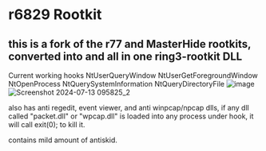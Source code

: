 
# r6829 Rootkit
## this is a fork of the r77 and MasterHide rootkits, converted into and all in one ring3-rootkit DLL

  Current working hooks
    NtUserQueryWindow
    NtUserGetForegroundWindow
    NtOpenProcess
    NtQuerySystemInformation
    NtQueryDirectoryFile
    ![image](https://github.com/user-attachments/assets/f6ec3277-4188-4ebf-9d55-eb037c62b0b1)
![Screenshot 2024-07-13 095825_2](https://github.com/user-attachments/assets/2685bbc1-baa3-4580-8e0f-848d43b1c2f8)

    
  also has anti regedit, event viewer, and anti winpcap/npcap dlls, if any dll called "packet.dll" or "wpcap.dll" is loaded into any process under hook, it will call exit(0); to kill it.

  contains mild amount of antiskid.
